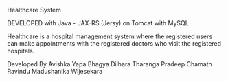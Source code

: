 Healthcare System

DEVELOPED with Java - JAX-RS (Jersy) on Tomcat with MySQL

Healthcare is a hospital management system where the registered users can make appointments with the registered doctors who visit the registered hospitals.


Developed By
Avishka Yapa
Bhagya Dilhara
Tharanga Pradeep
Chamath Ravindu
Madushanika Wijesekara
